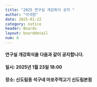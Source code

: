 ```yaml
---
title: "2025 연구실 개강회식 공지 "
author: "이석원"
date: 2025-01-22
category: notice
header: Boards
layout: boarddetail
num: 6
---
```


#### 연구실 개강회식을 다음과 같이 공지합니다.
#### 일시: 2025년 1월 23일 18:00 
#### 장소: 신도림동 석구네 마포주먹고기 신도림본점 